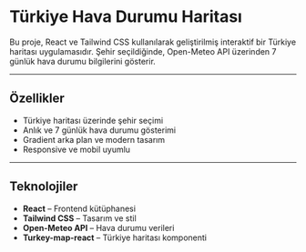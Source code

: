 # Türkiye Hava Durumu Haritası

Bu proje, React ve Tailwind CSS kullanılarak geliştirilmiş interaktif bir Türkiye haritası uygulamasıdır. Şehir seçildiğinde, Open-Meteo API üzerinden 7 günlük hava durumu bilgilerini gösterir.  

---

## Özellikler

- Türkiye haritası üzerinde şehir seçimi  
- Anlık ve 7 günlük hava durumu gösterimi  
- Gradient arka plan ve modern tasarım  
- Responsive ve mobil uyumlu  

---

## Teknolojiler

- **React** – Frontend kütüphanesi  
- **Tailwind CSS** – Tasarım ve stil  
- **Open-Meteo API** – Hava durumu verileri  
- **Turkey-map-react** – Türkiye haritası komponenti  
